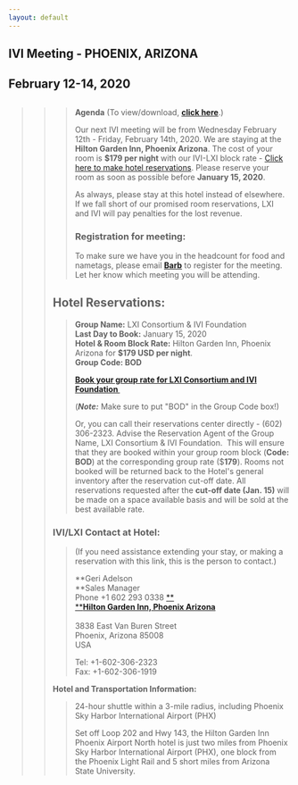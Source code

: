 ```yaml
---
layout: default
---
```

<div id="rightCol0">

<div data-align="center">

## IVI Meeting - PHOENIX, ARIZONA

## February 12-14, 2020

</div>

> > > ##   
> > > 
> > > **Agenda** (To view/download, **[click
> > > here](IVI_Agenda_2020-02.v2.pdf)**.)
> > > 
> > > Our next IVI meeting will be from Wednesday February 12th -
> > > Friday, February 14th, 2020. We are staying at the **Hilton Garden
> > > Inn, Phoenix Arizona**. The cost of your room is **$179 per
> > > night** with our IVI-LXI block rate - [Click here to make hotel
> > > reservations](https://hiltongardeninn.hilton.com/en/gi/groups/personalized/P/PHXANGI-BOD-20200209/index.jhtml?WT.mc_id=POG).
> > > Please reserve your room as soon as possible before **January 15,
> > > 2020**.
> > > 
> > > As always, please stay at this hotel instead of elsewhere. If we
> > > fall short of our promised room reservations, LXI and IVI will pay
> > > penalties for the lost revenue.
> > > 
> > > ### **Registration for meeting:**
> > > 
> > > To make sure we have you in the headcount for food and nametags,
> > > please email [**Barb**](mailto:bode.admin@comcast.net) to register
> > > for the meeting. Let her know which meeting you will be attending.
> > 
> > ## **Hotel Reservations:**
> > 
> > > **Group Name:** LXI Consortium & IVI Foundation  
> > > **Last Day to Book:** January 15, 2020  
> > > **Hotel & Room Block Rate:** Hilton Garden Inn, Phoenix Arizona
> > > for **$179 USD per night**.  
> > > **Group Code: BOD**
> > > 
> > > **[Book your group rate for LXI Consortium and IVI
> > > Foundation ](https://hiltongardeninn.hilton.com/en/gi/groups/personalized/P/PHXANGI-BOD-20200209/index.jhtml?WT.mc_id=POG)**
> > > 
> > > (***Note:*** Make sure to put "BOD" in the Group Code box\!)
> > > 
> > > Or, you can call their reservations center directly - (602)
> > > 306-2323. Advise the Reservation Agent of the Group Name, LXI
> > > Consortium & IVI Foundation.  This will ensure that they are
> > > booked within your group room block (**Code: BOD**) at the
> > > corresponding group rate ($**179**). Rooms not booked will be
> > > returned back to the Hotel's general inventory after the
> > > reservation cut-off date. All reservations requested after the
> > > **cut-off date (Jan. 15)** will be made on a space available basis
> > > and will be sold at the best available rate.  
> > 
> > ### **IVI/LXI Contact at Hotel:**
> > 
> > > (If you need assistance extending your stay, or making a
> > > reservation with this link, this is the person to contact.)
> > > 
> > > **Geri Adelson  
> > > **Sales Manager  
> > > Phone +1 602 293 0338 [**  
> > > **<span style="font-weight: bold;">Hilton Garden Inn, Phoenix
> > > Arizona</span>  
> > > ](https://hiltongardeninn.hilton.com/en/gi/groups/personalized/P/PHXANGI-BOD-20200209/index.jhtml?WT.mc_id=POG)  
> > > 3838 East Van Buren Street  
> > > Phoenix, Arizona 85008  
> > > USA
> > > 
> > > Tel: +1-602-306-2323  
> > > Fax: +1-602-306-1919  
> > 
> > **Hotel and Transportation Information:**
> > 
> > > 24-hour shuttle within a 3-mile radius, including Phoenix Sky
> > > Harbor International Airport (PHX)
> > > 
> > > Set off Loop 202 and Hwy 143, the Hilton Garden Inn Phoenix
> > > Airport North hotel is just two miles from Phoenix Sky Harbor
> > > International Airport (PHX), one block from the Phoenix Light Rail
> > > and 5 short miles from Arizona State University.

</div>
